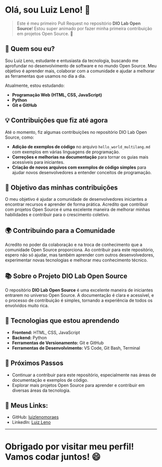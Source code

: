 # Olá, sou Luiz Leno! 👋

> Este é meu primeiro Pull Request no repositório **DIO Lab Open Source**! Estou super animado por fazer minha primeira contribuição em projetos Open Source. 🚀

## 🌱 **Quem sou eu?**
Sou Luiz Leno, estudante e entusiasta da tecnologia, buscando me aprofundar no desenvolvimento de software e no mundo Open Source. Meu objetivo é aprender mais, colaborar com a comunidade e ajudar a melhorar as ferramentas que usamos no dia a dia.

Atualmente, estou estudando:
- **Programação Web (HTML, CSS, JavaScript)**
- **Python**
- **Git e GitHub**

## 💡 **Contribuições que fiz até agora**
Até o momento, fiz algumas contribuições no repositório DIO Lab Open Source, como:
- **Adição de exemplos de código** no arquivo `hello_world_multilang.md` com exemplos em várias linguagens de programação.
- **Correções e melhorias na documentação** para tornar os guias mais acessíveis para iniciantes.
- **Criação de novos arquivos com exemplos de código simples** para ajudar novos desenvolvedores a entender conceitos de programação.

## 💬 **Objetivo das minhas contribuições**
O meu objetivo é ajudar a comunidade de desenvolvedores iniciantes a encontrar recursos e aprender de forma prática. Acredito que contribuir com projetos Open Source é uma excelente maneira de melhorar minhas habilidades e contribuir para o crescimento coletivo.

## 🌍 **Contribuindo para a Comunidade**
Acredito no poder da colaboração e na troca de conhecimento que a comunidade Open Source proporciona. Ao contribuir para este repositório, espero não só ajudar, mas também aprender com outros desenvolvedores, experimentar novas tecnologias e melhorar meu conhecimento técnico.

## 📚 **Sobre o Projeto DIO Lab Open Source**
O repositório **DIO Lab Open Source** é uma excelente maneira de iniciantes entrarem no universo Open Source. A documentação é clara e acessível, e o processo de contribuição é simples, tornando a experiência de todos os envolvidos muito rica.

## 🔧 **Tecnologias que estou aprendendo**
- **Frontend:** HTML, CSS, JavaScript
- **Backend:** Python
- **Ferramentas de Versionamento:** Git e GitHub
- **Ferramentas de Desenvolvimento:** VS Code, Git Bash, Terminal

## 🚀 **Próximos Passos**
- Continuar a contribuir para este repositório, especialmente nas áreas de documentação e exemplos de código.
- Explorar mais projetos Open Source para aprender e contribuir em diversas áreas da tecnologia.

## 🔗 **Meus Links:**
- GitHub: [luizlenomoraes](https://github.com/luizlenomoraes)
- LinkedIn: [Luiz Leno](https://www.linkedin.com/in/luiz-leno-da-costa-moraes/)

---

# Obrigado por visitar meu perfil! Vamos codar juntos! 😄
